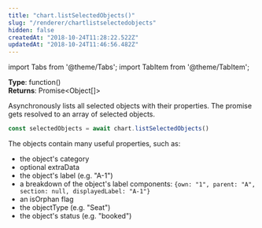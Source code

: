 ```yaml
---
title: "chart.listSelectedObjects()"
slug: "/renderer/chartlistselectedobjects"
hidden: false
createdAt: "2018-10-24T11:28:22.522Z"
updatedAt: "2018-10-24T11:46:56.482Z"
---
```


import Tabs from '@theme/Tabs';
import TabItem from '@theme/TabItem';

**Type**: function()  
**Returns**: Promise&lt;Object[]&gt;

Asynchronously lists all selected objects with their properties. The promise gets resolved to an array of selected objects. 

```javascript
const selectedObjects = await chart.listSelectedObjects()
```

The objects contain many useful properties, such as: 

* the object's category 
* optional extraData
* the object's label (e.g. "A-1")
* a breakdown of the object's label components: `{own: "1", parent: "A", section: null, displayedLabel: "A-1"}`
* an isOrphan flag
* the objectType (e.g. "Seat")
* the object's status (e.g. "booked")

